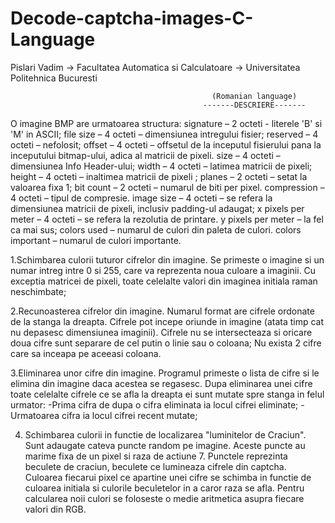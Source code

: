 # Decode-captcha-images-C-Language

Pislari Vadim -> Facultatea Automatica si Calculatoare -> Universitatea Politehnica Bucuresti

                                                 (Romanian language)
                                               -------DESCRIERE-------

O imagine BMP are urmatoarea structura:
signature – 2 octeti - literele 'B' si 'M' in ASCII;
file size – 4 octeti – dimensiunea intregului fisier;
reserved – 4 octeti – nefolosit;
offset – 4 octeti – offsetul de la inceputul fisierului pana la inceputului bitmap-ului, adica al matricii de pixeli.
size – 4 octeti – dimensiunea Info Header-ului;
width – 4 octeti – latimea matricii de pixeli;
height – 4 octeti – inaltimea matricii de pixeli ;
planes – 2 octeti – setat la valoarea fixa 1;
bit count – 2 octeti – numarul de biti per pixel. 
compression – 4 octeti – tipul de compresie. 
image size – 4 octeti – se refera la dimensiunea matricii de pixeli, inclusiv padding-ul adaugat;
x pixels per meter – 4 octeti – se refera la rezolutia de printare.
y pixels per meter – la fel ca mai sus;
colors used – numarul de culori din paleta de culori. 
colors important – numarul de culori importante. 

1.Schimbarea culorii tuturor cifrelor din imagine. 
Se primeste o imagine si un numar intreg intre 0 si 255, care va reprezenta noua culoare a imaginii.
Cu exceptia matricei de pixeli, toate celelalte valori din imaginea initiala raman neschimbate;

2.Recunoasterea cifrelor din imagine.
Numarul format are cifrele ordonate de la stanga la dreapta.
Cifrele pot incepe oriunde in imagine (atata timp cat nu depasesc dimensiunea imaginii).
Cifrele nu se intersecteaza si oricare doua cifre sunt separare de cel putin o linie sau o coloana;
Nu exista 2 cifre care sa inceapa pe aceeasi coloana.

3.Eliminarea unor cifre din imagine.
Programul primeste o lista de cifre si le elimina din imagine daca acestea se regasesc. Dupa eliminarea unei cifre toate celelalte cifrele ce se afla la dreapta ei sunt mutate spre stanga in felul urmator:
-Prima cifra de dupa o cifra eliminata ia locul cifrei eliminate;
-Urmatoarea cifra ia locul cifrei recent mutate;

4. Schimbarea culorii in functie de localizarea "luminitelor de Craciun". 
Sunt adaugate cateva puncte random pe imagine. Aceste puncte au marime fixa de un pixel si raza de actiune 7. Punctele reprezinta beculete de craciun, beculete ce lumineaza cifrele din captcha. Culoarea fiecarui pixel ce apartine unei cifre se schimba in functie de culoarea initiala si culorile beculetelor in a caror raza se afla. Pentru calcularea noii culori se foloseste o medie aritmetica asupra fiecare valori din RGB.
